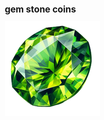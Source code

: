 # gem stone coins

<!-- ![GEM_STONE](img/peridot_img_1.png)
-->
<img src="img/peridot_img_1.png" width="300px"/>
